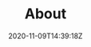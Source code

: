 ---
title: "About"
date: 2020-11-09T14:39:18Z
draft: false
color: "white"
brags: [
    "For the past 9 years I've been in leadership positions and part of growing a company from 5 to 100 employees.",
    ":rocket:",
    "Since starting within IT in 2004 I've dealt mostly with games development and web, but I've figured that it does not matter what I do. The fun lies in the creation process.",
    ":construction:",
    "I have good understanding of the fundamentals of the modern software development setup including VCSs, package managers, artifact managers and registries, build systems etc.",
    ":package:",
    "I like the overall DevOps concepts of value streams and finding good ways of visualizing and automating the regular flow of work.",
    'img/plantuml.png',
    "I enjoy fiddling with Node.js and trying to keep up in the fast-moving JavaScript community.",
  #  'img/nodejs.png','img/npm.png',
    ":coffee:",
    "I have spend a lots of time in a love/hate relationship with Jenkins and it's myriad of plugins.",
    ":white_check_mark:",
    "I have a decent understanding of cloud. I've seen the light in the configuration tunnel (embraced IaC principles with Serverless Framework, CloudFormation templates, Ansible playbooks and more).",
  #  'img/aws.png',
    ':cloud:',
    '"Defer commitment" is my favorite Lean principle. Architect your solution so that fewer commitments are irreversible. Defer commitment on irreversible decisions to the latest point possible.',
    ":point_up:",
    "I believe that rules are meant to be <s>broken</s> understood and followed if and when they make sense and auto tested in any way possible.",
    ":interrobang:",
    "I prefer working with Unix-like operating systems. Linux for back-end/cloud, MacOS for front-end.",
    ":computer:",
    "I've made countless poor decisions and solutions that did not survive the test of time (but hopefully a few good ones too).",
    ":sweat_smile:"
]
---